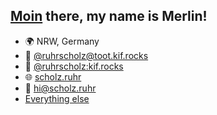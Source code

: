 ## [Moin](https://en.wikipedia.org/wiki/Moin) there, my name is Merlin!

- 🌍 NRW, Germany
- 🐘 [@ruhrscholz@toot.kif.rocks](https://toot.kif.rocks/@ruhrscholz)
- 💬 [@ruhrscholz:kif.rocks](https://matrix.to/#/@ruhrscholz:kif.rocks)
- 🌐 [scholz.ruhr](https://scholz.ruhr)
- 📧 [hi@scholz.ruhr](mailto:hi@scholz.ruhr)
- [Everything else](https://ruhrscholz.mataroa.blog/socials/)
